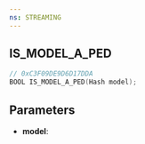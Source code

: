 ```yaml
---
ns: STREAMING
---
```

## IS_MODEL_A_PED

```c
// 0xC3F09DE9D6D17DDA
BOOL IS_MODEL_A_PED(Hash model);
```

## Parameters
* **model**:

